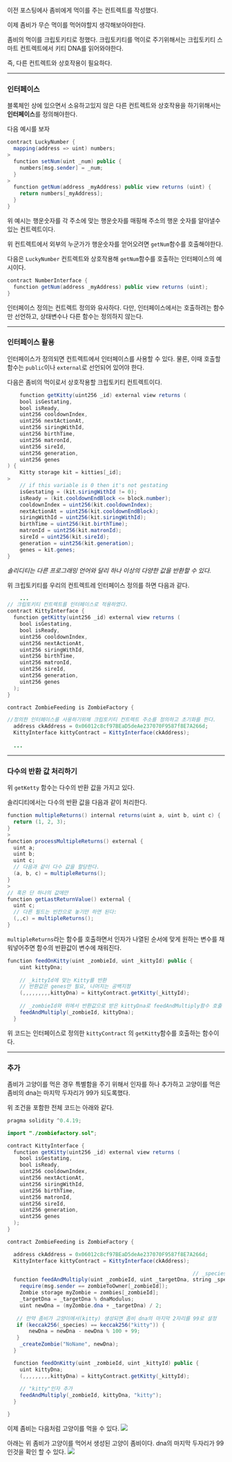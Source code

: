 이전 포스팅에사 좀비에게 먹이를 주는 컨트렉트를 작성했다. 

이제 좀비가 무슨 먹이를 먹어야할지 생각해보아야한다. 

좀비의 먹이를 크립토키티로 정했다.
크립토키티를 먹이로 주기위해서는 크립토키티 스마트 컨트렉트에서 키티 DNA를 읽어와야한다. 

즉, 다른 컨트렉트와 상호작용이 필요하다. 
___
### 인터페이스
블록체인 상에 있으면서 소유하고있지 않은 다른 컨트렉트와 상호작용을 하기위해서는 **인터페이스**를 정의해야한다. 

다음 예시를 보자

>
```java
contract LuckyNumber {
  mapping(address => uint) numbers;
>
  function setNum(uint _num) public {
    numbers[msg.sender] = _num;
  }
>
  function getNum(address _myAddress) public view returns (uint) {
    return numbers[_myAddress];
  }
}
```

위 예시는 행운숫자를 각 주소에 맞는 행운숫자를 매핑해 주소의 행운 숫자를 알아낼수 있는 컨트렉트이다. 

위 컨트렉트에서 외부의 누군가가 행운숫자를 얻어오려면 `getNum`함수를 호출해야한다. 

다음은 `LuckyNumber` 컨트렉트와 상호작용해 `getNum`함수를 호출하는 인터페이스의 예시이다. 

>
```java
contract NumberInterface {
  function getNum(address _myAddress) public view returns (uint);
}
```

인터페이스 정의는 컨트렉트 정의와 유사하다. 
다만, 인터페이스에서는 호출하려는 함수만 선언하고, 상태변수나 다른 함수는 정의하지 않는다. 
____
### 인터페이스 활용
인터페이스가 정의되면 컨트렉트에서 인터페이스를 사용할 수 있다. 
물론, 이때 호출할 함수는  `public`이나 `external`로 선언되어 있어야 한다. 

다음은 좀비의 먹이로서 상호작용할 크립토키티 컨트렉트이다. 

>
```java
	function getKitty(uint256 _id) external view returns (
    bool isGestating,
    bool isReady,
    uint256 cooldownIndex,
    uint256 nextActionAt,
    uint256 siringWithId,
    uint256 birthTime,
    uint256 matronId,
    uint256 sireId,
    uint256 generation,
    uint256 genes
) {
    Kitty storage kit = kitties[_id];
>
    // if this variable is 0 then it's not gestating
    isGestating = (kit.siringWithId != 0);
    isReady = (kit.cooldownEndBlock <= block.number);
    cooldownIndex = uint256(kit.cooldownIndex);
    nextActionAt = uint256(kit.cooldownEndBlock);
    siringWithId = uint256(kit.siringWithId);
    birthTime = uint256(kit.birthTime);
    matronId = uint256(kit.matronId);
    sireId = uint256(kit.sireId);
    generation = uint256(kit.generation);
    genes = kit.genes;
}
```
_솔리디티는 다른 프로그래밍 언어와 달리 하나 이상의 다양한 값을 반환할 수 있다._

위 크립토키티를 우리의 컨트렉트레 인터페이스 정의를 하면 다음과 같다. 

```java
	...
// 크립토키티 컨트렉트를 인터페이스로 적용하였다. 
contract KittyInterface {
  function getKitty(uint256 _id) external view returns (
    bool isGestating,
    bool isReady,
    uint256 cooldownIndex,
    uint256 nextActionAt,
    uint256 siringWithId,
    uint256 birthTime,
    uint256 matronId,
    uint256 sireId,
    uint256 generation,
    uint256 genes
  );
}

contract ZombieFeeding is ZombieFactory {

//정의한 인터페이스를 사용하기위해 크립토키티 컨트렉트 주소를 정의하고 초기화를 한다. 
  address ckAddress = 0x06012c8cf97BEaD5deAe237070F9587f8E7A266d;
  KittyInterface kittyContract = KittyInterface(ckAddress);
  
  ...
```
____
### 다수의 반환 값 처리하기

위 `getKetty` 함수는 다수의 반환 값을 가지고 있다. 

솔리디티에서는 다수의 반환 값을 다음과 같이 처리한다. 
>
```java
function multipleReturns() internal returns(uint a, uint b, uint c) {
  return (1, 2, 3);
}
>
function processMultipleReturns() external {
  uint a;
  uint b;
  uint c;
  // 다음과 같이 다수 값을 할당한다.
  (a, b, c) = multipleReturns();
}
>
// 혹은 단 하나의 값에만 
function getLastReturnValue() external {
  uint c;
  // 다른 필드는 빈칸으로 놓기만 하면 된다: 
  (,,c) = multipleReturns();
}
```

`multipleReturns`라는 함수를 호출하면서 인자가 나열된 순서에 맞게 원하는 변수를 채워넣어주면 함수의 반환값이 변수에 채워진다. 

```java
function feedOnKitty(uint _zombieId, uint _kittyId) public {
    uint kittyDna;
    
    // _kittyId에 맞는 Kitty를 반환
    // 반환값은 genes만 필요, 나머지는 공백지정
    (,,,,,,,,,kittyDna) = kittyContract.getKitty(_kittyId);
    
    // _zombieId와 위에서 반환값으로 받은 kittyDna로 feedAndMultiply함수 호출
    feedAndMultiply(_zombieId, kittyDna);
  }
  ```
위 코드는 인터페이스로 정의한 `kittyContract` 의 `getKitty`함수를 호출하는 함수이다. 

_____
### 추가

좀비가 고양이를 먹은 경우 특별함을 주기 위해서 인자를 하나 추가하고
고양이를 먹은 좀비의 dna는 마지막 두자리가 99가 되도록했다. 

위 조건을 포함한 전체 코드는 아래와 같다. 
```java
pragma solidity ^0.4.19;

import "./zombiefactory.sol";

contract KittyInterface {
  function getKitty(uint256 _id) external view returns (
    bool isGestating,
    bool isReady,
    uint256 cooldownIndex,
    uint256 nextActionAt,
    uint256 siringWithId,
    uint256 birthTime,
    uint256 matronId,
    uint256 sireId,
    uint256 generation,
    uint256 genes
  );
}

contract ZombieFeeding is ZombieFactory {

  address ckAddress = 0x06012c8cf97BEaD5deAe237070F9587f8E7A266d;
  KittyInterface kittyContract = KittyInterface(ckAddress);

                                                            // _species 인자 추가
  function feedAndMultiply(uint _zombieId, uint _targetDna, string _species) public {
    require(msg.sender == zombieToOwner[_zombieId]);
    Zombie storage myZombie = zombies[_zombieId];
    _targetDna = _targetDna % dnaModulus;
    uint newDna = (myZombie.dna + _targetDna) / 2;
   
   // 만약 좀비가 고양이에서(kitty) 생성되면 좀비 dna의 마지막 2자리를 99로 설정
   if (keccak256(_species) == keccak256("kitty")) {
       newDna = newDna - newDna % 100 + 99;
   }
    _createZombie("NoName", newDna);
  }

  function feedOnKitty(uint _zombieId, uint _kittyId) public {
    uint kittyDna;
    (,,,,,,,,,kittyDna) = kittyContract.getKitty(_kittyId);
  
    // "kitty"인자 추가
    feedAndMultiply(_zombieId, kittyDna, "kitty");
  }

}
```
이제 좀비는 다음처럼 고양이를 먹을 수 있다.
![](https://images.velog.io/images/nnoshel/post/2137bd7a-922f-4bd0-b4e2-dfbeca425c5a/%EC%8A%A4%ED%81%AC%EB%A6%B0%EC%83%B7%202022-02-15%20%EC%98%A4%ED%9B%84%208.39.10.png)

아래는 위 좀비가 고양이를 먹어서 생성된 고양이 좀비이다. 
dna의 마지막 두자리가 99인것을 확인 할 수 있다. 
![](https://images.velog.io/images/nnoshel/post/4d4f9373-ec28-4b27-83cf-5e393d951536/%EC%8A%A4%ED%81%AC%EB%A6%B0%EC%83%B7%202022-02-15%20%EC%98%A4%ED%9B%84%208.39.23.png)
